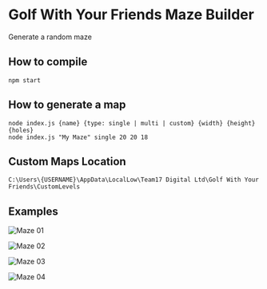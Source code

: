 # Golf With Your Friends Maze Builder

Generate a random maze

## How to compile
```
npm start
```

## How to generate a map
```
node index.js {name} {type: single | multi | custom} {width} {height} {holes}
node index.js "My Maze" single 20 20 18
```

## Custom Maps Location
```
C:\Users\{USERNAME}\AppData\LocalLow\Team17 Digital Ltd\Golf With Your Friends\CustomLevels
```

## Examples

![Maze 01](https://raw.githubusercontent.com/penrique/GWYF-Maze-builder/master/pics/01.jpg)

![Maze 02](https://raw.githubusercontent.com/penrique/GWYF-Maze-builder/master/pics/02.jpg)

![Maze 03](https://raw.githubusercontent.com/penrique/GWYF-Maze-builder/master/pics/03.jpg)

![Maze 04](https://raw.githubusercontent.com/penrique/GWYF-Maze-builder/master/pics/04.jpg)
